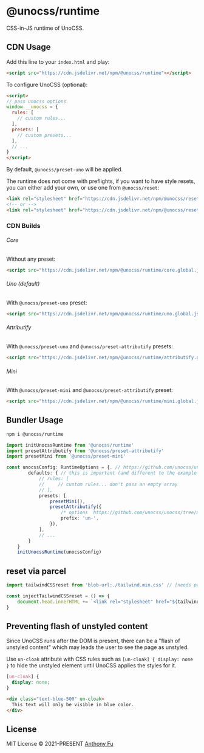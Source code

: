 # @unocss/runtime

CSS-in-JS runtime of UnoCSS.

## CDN Usage

Add this line to your `index.html` and play:

```html
<script src="https://cdn.jsdelivr.net/npm/@unocss/runtime"></script>
```

To configure UnoCSS (optional):

```html
<script>
// pass unocss options
window.__unocss = {
  rules: [
    // custom rules...
  ],
  presets: [
    // custom presets...
  ],
  // ...
}
</script>
```

By default, `@unocss/preset-uno` will be applied.

The runtime does not come with preflights, if you want to have style resets, you can either add your own, or use one from `@unocss/reset`:

```html
<link rel="stylesheet" href="https://cdn.jsdelivr.net/npm/@unocss/reset/normalize.min.css">
<!-- or -->
<link rel="stylesheet" href="https://cdn.jsdelivr.net/npm/@unocss/reset/tailwind.min.css">
```

### CDN Builds

###### Core

Without any preset:

```html
<script src="https://cdn.jsdelivr.net/npm/@unocss/runtime/core.global.js"></script>
```

###### Uno (default)

With `@unocss/preset-uno` preset:

```html
<script src="https://cdn.jsdelivr.net/npm/@unocss/runtime/uno.global.js"></script>
```

###### Attributify

With `@unocss/preset-uno` and `@unocss/preset-attributify` presets:

```html
<script src="https://cdn.jsdelivr.net/npm/@unocss/runtime/attributify.global.js"></script>
```

###### Mini

With `@unocss/preset-mini` and `@unocss/preset-attributify` preset:

```html
<script src="https://cdn.jsdelivr.net/npm/@unocss/runtime/mini.global.js"></script>
```

## Bundler Usage

```bash
npm i @unocss/runtime
```

```ts
import initUnocssRuntime from '@unocss/runtime'
import presetAttributify from '@unocss/preset-attributify'
import presetMini from '@unocss/preset-mini'

const unocssConfig: RuntimeOptions = {. // https://github.com/unocss/unocss/blob/main/packages/runtime/src/index.ts#L5
        defaults: { // this is important (and different to the example above that assigns to window.__unocss
            // rules: [
            //     // custom rules... don't pass an empty array
            // ],
            presets: [
                presetMini(),
                presetAttributify({ 
                    /* options  https://github.com/unocss/unocss/tree/main/packages/preset-attributify */ 
                    prefix: 'un-',
                }),
            ],
            // ...
        }
    }
    initUnocssRuntime(unocssConfig)
```

## reset via parcel

```ts
import tailwindCSSreset from 'blob-url:./tailwind.min.css' // [needs parcel config]([url](https://parceljs.org/features/bundle-inlining/#inlining-as-a-blob-url))

const injectTailwindCSSreset = () => {
    document.head.innerHTML += `<link rel="stylesheet" href="${tailwindCSSreset}" type="text/css"/>`;
}
```

## Preventing flash of unstyled content

Since UnoCSS runs after the DOM is present, there can be a "flash of unstyled content" which may leads the user to see the page as unstyled.

Use `un-cloak` attribute with CSS rules such as `[un-cloak] { display: none }` to hide the unstyled element until UnoCSS applies the styles for it.

```css
[un-cloak] {
  display: none;
}
```

```html
<div class="text-blue-500" un-cloak>
  This text will only be visible in blue color.
</div>
```

## License

MIT License &copy; 2021-PRESENT [Anthony Fu](https://github.com/antfu)
